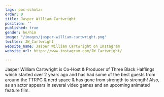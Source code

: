 ```yaml
---
tags: poc-scholar
order: 0
title: Jasper William Cartwright
position: ''
published: true
gender: he/him
image: "/images/jasper-william-cartwright.png"
twitter: JW_Cartwright
website_name: Jasper William Cartwright on Instagram
website_url: https://www.instagram.com/JW_Cartwright/

---
```

Jasper William Cartwright is Co-Host & Producer of Three Black Halflings which started over 2 years ago and has had some of the best guests from around the TTRPG & nerd space & has gone from strength to strength! Also, as an actor appears in several video games and an upcoming animated feature film.